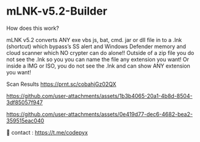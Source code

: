 # mLNK-v5.2-Builder


How does this work?

mLNK v5.2 converts ANY exe vbs js, bat, cmd. jar or dll file in to a .lnk (shortcut) which bypass’s SS alert and Windows Defender memory and cloud scanner which NO crypter can do alone!! Outside of a zip file you do not see the .lnk so you you can name the file any extension you want!
Or
inside a IMG or ISO, you do not see the .lnk and can show ANY extension you want!

Scan Results
https://prnt.sc/cobahjGz02QX
  

https://github.com/user-attachments/assets/1b3b4065-20a1-4b8d-8504-3df85057f947
  

https://github.com/user-attachments/assets/0e419d77-dec6-4682-bea2-359515eac040
  

📱 contact : https://t.me/codepyx
